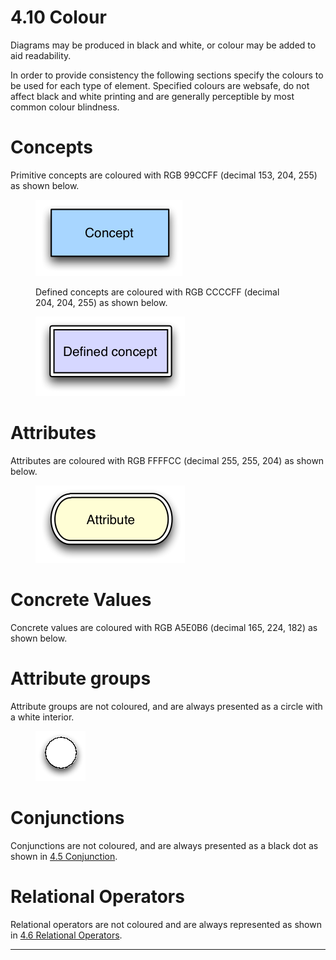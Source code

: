 # 4.10 Colour

Diagrams may be produced in black and white, or colour may be added to aid readability.

In order to provide consistency the following sections specify the colours to be used for each type of element. Specified colours are websafe, do not affect black and white printing and are generally perceptible by most common colour blindness.

# Concepts

Primitive concepts are coloured with RGB 99CCFF (decimal 153, 204, 255) as shown below.

<figure><img src="../images/29950824.png" alt="" title=""><figcaption><p>Defined concepts are coloured with RGB CCCCFF (decimal 204, 204, 255) as shown below.</p></figcaption></figure>

<figure><img src="../images/29950825.png" alt="" title=""></figure>

# Attributes

Attributes are coloured with RGB FFFFCC (decimal 255, 255, 204) as shown below.

<figure><img src="../images/29950826.png" alt="" title=""></figure>

# Concrete Values

Concrete values are coloured with RGB A5E0B6 (decimal 165, 224, 182) as shown below.

# Attribute groups

Attribute groups are not coloured, and are always presented as a circle with a white interior.

<figure><img src="../images/29950827.png" alt="" title=""></figure>

# Conjunctions

Conjunctions are not coloured, and are always presented as a black dot as shown in [4.5 Conjunction](4.5-Conjunction_29950812.html).

# Relational Operators

Relational operators are not coloured and are always represented as shown in [4.6 Relational Operators](4.6-Relational-Operators_29950814.html).

* * *
